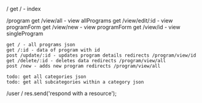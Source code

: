/
    get / - index

/program
    get /view/all - view allPrograms
    get /view/edit/:id - view programForm
    get /view/new - view programForm
    get /view/id - view singleProgram

    get / - all programs json
    get /:id - data of program with id
    post /update/:id - updates program details redirects /program/view/id
    get /delete/:id - deletes data redirects /program/view/all
    post /new - adds new program redirects /program/view/all

    todo: get all categories json
    todo: get all subcategories within a category json

    
/user
    / res.send('respond with a resource');